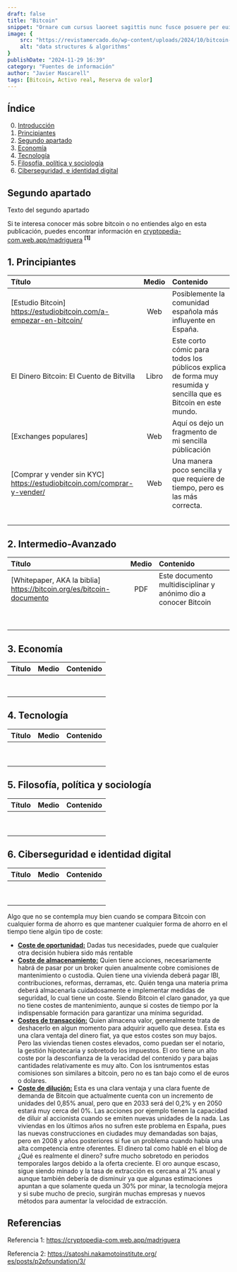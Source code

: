 ```yaml
---
draft: false
title: "Bitcoin"
snippet: "Ornare cum cursus laoreet sagittis nunc fusce posuere per euismod dis vehicula a, semper fames lacus maecenas dictumst pulvinar neque enim non potenti. Torquent hac sociosqu eleifend potenti."
image: {
    src: "https://revistamercado.do/wp-content/uploads/2024/10/bitcoin-Robert-Kiyosaki-Criptomonedas-2-1.jpeg",
    alt: "data structures & algorithms"
}
publishDate: "2024-11-29 16:39"
category: "Fuentes de información"
author: "Javier Mascarell"
tags: [Bitcoin, Activo real, Reserva de valor]
---
```

## **Índice**   
0. [Introducción](#0)
1. [Principiantes](#1)
2. [Segundo apartado](#2)
3. [Economía](#3)
4. [Tecnología](#4)
5. [Filosofía, política y sociología](#5)
6. [Ciberseguridad, e identidad digital](#6)


## Segundo apartado <a name="segundo-apartado"></a>
Texto del segundo apartado
<div
 class="mx-auto prose prose-lg mt-6 max-w-3xl prose-h2:underline prose-p:text-justify">


<p>Si te interesa conocer más sobre bitcoin o no entiendes algo en esta publicación, puedes encontrar información en 
<a href="https://cryptopedia-com.web.app/madriguera" class="text-blue-500 underline">cryptopedia-com.web.app/madriguera</a>
<a href="#referencia1" style="font-weight: bold; text-decoration: none;"><sup>[1]</sup></a></p>


## 1. Principiantes <a name="1"></a>

| **Título** | **Medio** | **Contenido** |
|:-----------|:---------:|:--------------|
|[Estudio Bitcoin] https://estudiobitcoin.com/a-empezar-en-bitcoin/  |      Web     | Posiblemente la comunidad española más influyente en España.|
| El Dinero Bitcoin: El Cuento de Bitvilla | Libro | Este corto cómic para todos los públicos explica de forma muy resumida y sencilla que es Bitcoin en este mundo.|
|    [Exchanges populares]    |  Web   | Aquí os dejo un fragmento de mi sencilla públicación |
|[Comprar y vender sin KYC] https://estudiobitcoin.com/comprar-y-vender/ |    Web       | Una manera poco sencilla y que requiere de tiempo, pero es las más correcta. |
|            |           |               |
|            |           |               |
|            |           |               |
|            |           |               |
|            |           |               |

## 2. Intermedio-Avanzado <a name="2"></a>

| **Título** | **Medio** | **Contenido** |
|:-----------|:---------:|:--------------|
|[Whitepaper, AKA la biblia] https://bitcoin.org/es/bitcoin-documento |     PDF      |Este documento multidisciplinar y anónimo dio a conocer Bitcoin|
|            |           |               |
|            |           |               |
|            |           |               |
|            |           |               |
|            |           |               |
|            |           |               |
|            |           |               |
|            |           |               |

## 3. Economía <a name="3"></a>

| **Título** | **Medio** | **Contenido** |
|------------|-----------|---------------|
|            |           |               |
|            |           |               |
|            |           |               |
|            |           |               |
|            |           |               |
|            |           |               |
|            |           |               |
|            |           |               |

## 4. Tecnología <a name="4"></a>

| **Título** | **Medio** | **Contenido** |
|------------|-----------|---------------|
|            |           |               |
|            |           |               |
|            |           |               |
|            |           |               |
|            |           |               |
|            |           |               |
|            |           |               |
|            |           |               |
|            |           |               |

## 5. Filosofía, política y sociología <a name="5"></a>

| **Título** | **Medio** | **Contenido** |
|------------|-----------|---------------|
|            |           |               |
|            |           |               |
|            |           |               |
|            |           |               |
|            |           |               |
|            |           |               |
|            |           |               |
|            |           |               |
|            |           |               |

## 6. Ciberseguridad e identidad digital <a name="6"></a>

| **Título** | **Medio** | **Contenido** |
|------------|-----------|---------------|
|            |           |               |
|            |           |               |
|            |           |               |
|            |           |               |
|            |           |               |
|            |           |               |
|            |           |               |
|            |           |               |
|            |           |               |

Algo que no se contempla muy bien cuando se compara Bitcoin con cualquier forma de ahorro es que mantener cualquier forma de ahorro en el tiempo tiene algún tipo de coste:
- **<u>Coste de oportunidad:</u>**
Dadas tus necesidades, puede que cualquier otra decisión hubiera sido más rentable
- **<u>Coste de almacenamiento:</u>**
Quien tiene acciones, necesariamente habrá de pasar por un broker quien anualmente cobre comisiones de mantenimiento o custodia. Quien tiene una vivienda deberá pagar IBI, contribuciones, reformas, derramas, etc. Quién tenga una materia prima deberá almacenarla cuidadosamente e implementar medidas de seguridad, lo cual tiene un coste. Siendo Bitcoin el claro ganador, ya que no tiene costes de mantenimiento, aunque si costes de tiempo por la indispensable formación para garantizar una mínima seguridad.
- **<u>Costes de transacción:</u>**
Quien almacena valor, generalmente trata de deshacerlo en algun momento para adquirir aquello que desea. Esta es una clara ventaja del dinero fiat, ya que estos costes son muy bajos. Pero las viviendas tienen costes elevados, como puedan ser el notario, la gestión hipotecaria y sobretodo los impuestos. El oro tiene un alto coste por la desconfianza de la veracidad del contenido y para bajas cantidades relativamente es muy alto. Con los isntrumentos estas comisiones son similares a bitcoin, pero no es tan bajo como el de euros o dolares.
- **<u>Coste de dilución:</u>**
Esta es una clara ventaja y una clara fuente de demanda de Bitcoin que actualmente cuenta con un incremento de unidades del 0,85% anual, pero que en 2033 será del 0,2% y en 2050 estará muy cerca del 0%. Las acciones por ejemplo tienen la capacidad de diluir al accionista cuando se emiten nuevas unidades de la nada. Las viviendas en los últimos años no sufren este problema en España, pues las nuevas construcciones en ciudades muy demandadas son bajas, pero en 2008 y años posteriores si fue un problema cuando había una alta competencia entre oferentes. El dinero tal como hablé en el blog de ¿Qué es realmente el dinero? sufre mucho sobretodo en periodos temporales largos debido a la oferta creciente. El oro aunque escaso, sigue siendo minado y la tasa de extracción es cercana al 2% anual y aunque también debería de disminuir ya que algunas estimaciones apuntan a que solamente queda un 30% por minar, la tecnología mejora y si sube mucho de precio, surgirán muchas empresas y nuevos métodos para aumentar la velocidad de extracción.



</div>

<section id="referencias">
  <h2>Referencias</h2>
  <p id="referencia1">Referencia 1: <a href="https://cryptopedia-com.web.app/madriguera" target="_blank">https://cryptopedia-com.web.app/madriguera</a></p>
  <p id="referencia2">Referencia 2: <a href="https://satoshi.nakamotoinstitute.org/es/posts/p2pfoundation/3/" target="_blank">https://satoshi.nakamotoinstitute.org/<wbr>es/posts/p2pfoundation/3/</a></p>

</section>
